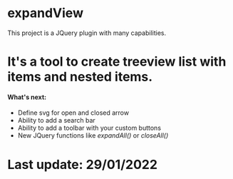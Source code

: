 # expandView
This project is a JQuery plugin with many capabilities.

# It's a tool to create treeview list with items and nested items.

<h4>
  What's next:
</h4>

<ul>
  <li>
    Define svg for open and closed arrow
  </li>
  <li>
    Ability to add a search bar
  </li>
  <li>
    Ability to add a toolbar with your custom buttons
  </li>
  <li>
    New JQuery functions like <i>expandAll()</i> or <i>closeAll()</i>
  </li>
</ul>

# Last update: 29/01/2022